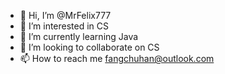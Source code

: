 - 👋 Hi, I’m @MrFelix777
- 👀 I’m interested in CS
- 🌱 I’m currently learning Java
- 💞️ I’m looking to collaborate on CS
- 📫 How to reach me fangchuhan@outlook.com

<!---
MrFelix777/MrFelix777 is a ✨ special ✨ repository because its `README.md` (this file) appears on your GitHub profile.
You can click the Preview link to take a look at your changes.
--->

